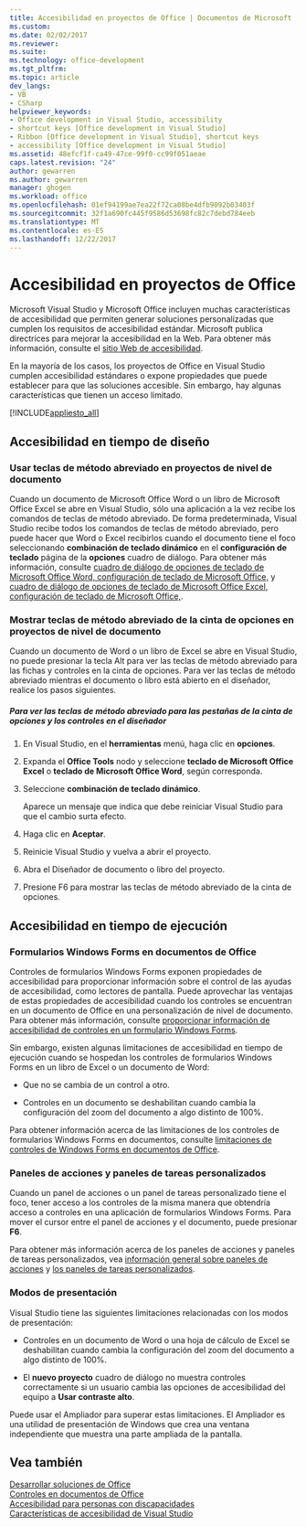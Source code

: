 ```yaml
---
title: Accesibilidad en proyectos de Office | Documentos de Microsoft
ms.custom: 
ms.date: 02/02/2017
ms.reviewer: 
ms.suite: 
ms.technology: office-development
ms.tgt_pltfrm: 
ms.topic: article
dev_langs:
- VB
- CSharp
helpviewer_keywords:
- Office development in Visual Studio, accessibility
- shortcut keys [Office development in Visual Studio]
- Ribbon [Office development in Visual Studio], shortcut keys
- accessibility [Office development in Visual Studio]
ms.assetid: 48efcf1f-ca49-47ce-99f0-cc99f051aeae
caps.latest.revision: "24"
author: gewarren
ms.author: gewarren
manager: ghogen
ms.workload: office
ms.openlocfilehash: 01ef94199ae7ea22f72ca08be4dfb9092b03403f
ms.sourcegitcommit: 32f1a690fc445f9586d53698fc82c7debd784eeb
ms.translationtype: MT
ms.contentlocale: es-ES
ms.lasthandoff: 12/22/2017
---
```

# <a name="accessibility-in-office-projects"></a>Accesibilidad en proyectos de Office
  Microsoft Visual Studio y Microsoft Office incluyen muchas características de accesibilidad que permiten generar soluciones personalizadas que cumplen los requisitos de accesibilidad estándar. Microsoft publica directrices para mejorar la accesibilidad en la Web. Para obtener más información, consulte el [sitio Web de accesibilidad](http://go.microsoft.com/fwlink/?LinkID=37113).  
  
 En la mayoría de los casos, los proyectos de Office en Visual Studio cumplen accesibilidad estándares o expone propiedades que puede establecer para que las soluciones accesible. Sin embargo, hay algunas características que tienen un acceso limitado.  
  
 [!INCLUDE[appliesto_all](../vsto/includes/appliesto-all-md.md)]  
  
## <a name="accessibility-at-design-time"></a>Accesibilidad en tiempo de diseño  
  
### <a name="using-shortcut-keys-in-document-level-projects"></a>Usar teclas de método abreviado en proyectos de nivel de documento  
 Cuando un documento de Microsoft Office Word o un libro de Microsoft Office Excel se abre en Visual Studio, sólo una aplicación a la vez recibe los comandos de teclas de método abreviado. De forma predeterminada, Visual Studio recibe todos los comandos de teclas de método abreviado, pero puede hacer que Word o Excel recibirlos cuando el documento tiene el foco seleccionando **combinación de teclado dinámico** en el **configuración de teclado** página de la **opciones** cuadro de diálogo. Para obtener más información, consulte [cuadro de diálogo de opciones de teclado de Microsoft Office Word, configuración de teclado de Microsoft Office,](../vsto/microsoft-office-word-keyboard-microsoft-office-keyboard-settings-options-dialog-box.md) y [cuadro de diálogo de opciones de teclado de Microsoft Office Excel, configuración de teclado de Microsoft Office,](../vsto/microsoft-office-excel-keyboard-microsoft-office-keyboard-settings-options-dialog-box.md).  
  
### <a name="displaying-shortcut-keys-for-the-ribbon-in-document-level-projects"></a>Mostrar teclas de método abreviado de la cinta de opciones en proyectos de nivel de documento  
 Cuando un documento de Word o un libro de Excel se abre en Visual Studio, no puede presionar la tecla Alt para ver las teclas de método abreviado para las fichas y controles en la cinta de opciones. Para ver las teclas de método abreviado mientras el documento o libro está abierto en el diseñador, realice los pasos siguientes.  
  
##### <a name="to-view-shortcut-keys-for-ribbon-tabs-and-controls-in-the-designer"></a>Para ver las teclas de método abreviado para las pestañas de la cinta de opciones y los controles en el diseñador  
  
1.  En Visual Studio, en el **herramientas** menú, haga clic en **opciones**.  
  
2.  Expanda el **Office Tools** nodo y seleccione **teclado de Microsoft Office Excel** o **teclado de Microsoft Office Word**, según corresponda.  
  
3.  Seleccione **combinación de teclado dinámico**.  
  
     Aparece un mensaje que indica que debe reiniciar Visual Studio para que el cambio surta efecto.  
  
4.  Haga clic en **Aceptar**.  
  
5.  Reinicie Visual Studio y vuelva a abrir el proyecto.  
  
6.  Abra el Diseñador de documento o libro del proyecto.  
  
7.  Presione F6 para mostrar las teclas de método abreviado de la cinta de opciones.  
  
## <a name="accessibility-at-run-time"></a>Accesibilidad en tiempo de ejecución  
  
### <a name="windows-forms-controls-on-office-documents"></a>Formularios Windows Forms en documentos de Office  
 Controles de formularios Windows Forms exponen propiedades de accesibilidad para proporcionar información sobre el control de las ayudas de accesibilidad, como lectores de pantalla. Puede aprovechar las ventajas de estas propiedades de accesibilidad cuando los controles se encuentran en un documento de Office en una personalización de nivel de documento. Para obtener más información, consulte [proporcionar información de accesibilidad de controles en un formulario Windows Forms](/dotnet/framework/winforms/controls/providing-accessibility-information-for-controls-on-a-windows-form).  
  
 Sin embargo, existen algunas limitaciones de accesibilidad en tiempo de ejecución cuando se hospedan los controles de formularios Windows Forms en un libro de Excel o un documento de Word:  
  
-   Que no se cambia de un control a otro.  
  
-   Controles en un documento se deshabilitan cuando cambia la configuración del zoom del documento a algo distinto de 100%.  
  
 Para obtener información acerca de las limitaciones de los controles de formularios Windows Forms en documentos, consulte [limitaciones de controles de Windows Forms en documentos de Office](../vsto/limitations-of-windows-forms-controls-on-office-documents.md).  
  
### <a name="actions-panes-and-custom-task-panes"></a>Paneles de acciones y paneles de tareas personalizados  
 Cuando un panel de acciones o un panel de tareas personalizado tiene el foco, tener acceso a los controles de la misma manera que obtendría acceso a controles en una aplicación de formularios Windows Forms. Para mover el cursor entre el panel de acciones y el documento, puede presionar **F6**.  
  
 Para obtener más información acerca de los paneles de acciones y paneles de tareas personalizados, vea [información general sobre paneles de acciones](../vsto/actions-pane-overview.md) y [los paneles de tareas personalizados](../vsto/custom-task-panes.md).  
  
### <a name="display-modes"></a>Modos de presentación  
 Visual Studio tiene las siguientes limitaciones relacionadas con los modos de presentación:  
  
-   Controles en un documento de Word o una hoja de cálculo de Excel se deshabilitan cuando cambia la configuración del zoom del documento a algo distinto de 100%.  
  
-   El **nuevo proyecto** cuadro de diálogo no muestra controles correctamente si un usuario cambia las opciones de accesibilidad del equipo a **Usar contraste alto**.  
  
 Puede usar el Ampliador para superar estas limitaciones. El Ampliador es una utilidad de presentación de Windows que crea una ventana independiente que muestra una parte ampliada de la pantalla.  
  
## <a name="see-also"></a>Vea también  
 [Desarrollar soluciones de Office](../vsto/developing-office-solutions.md)   
 [Controles en documentos de Office](../vsto/controls-on-office-documents.md)   
 [Accesibilidad para personas con discapacidades](/visualstudio/ide/reference/accessibility-for-people-with-disabilities)   
 [Características de accesibilidad de Visual Studio](/visualstudio/ide/reference/accessibility-features-of-visual-studio)  
  
  